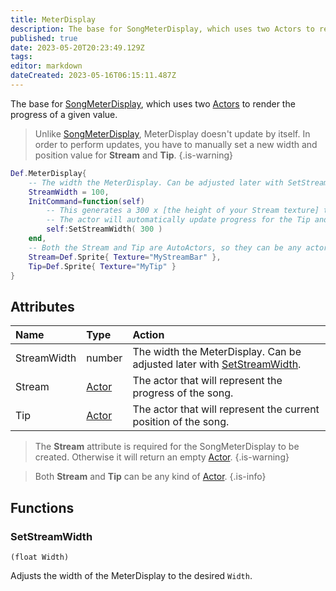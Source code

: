 ```yaml
---
title: MeterDisplay
description: The base for SongMeterDisplay, which uses two Actors to render the progress of a given value.
published: true
date: 2023-05-20T20:23:49.129Z
tags: 
editor: markdown
dateCreated: 2023-05-16T06:15:11.487Z
---
```


The base for [SongMeterDisplay](/en/dev/actors/actortypes/songmeterdisplay), which uses two [Actors](/en/dev/actors/actortypes) to render the progress of a given value.

> Unlike [SongMeterDisplay](../songmeterdisplay/), MeterDisplay doesn't update by itself. In order to perform updates, you have to
> manually set a new width and position value for **Stream** and **Tip**.
{.is-warning}

```lua
Def.MeterDisplay{
	-- The width the MeterDisplay. Can be adjusted later with SetStreamWidth.
	StreamWidth = 100,
	InitCommand=function(self)
		-- This generates a 300 x [the height of your Stream texture] that will define the current progress of whatever song is currently being played.
		-- The actor will automatically update progress for the Tip and the Stream.
		self:SetStreamWidth( 300 )
	end,
	-- Both the Stream and Tip are AutoActors, so they can be any actor type.
	Stream=Def.Sprite{ Texture="MyStreamBar" },
	Tip=Def.Sprite{ Texture="MyTip" }
}
```

## Attributes

| Name | Type | Action |
| :--- | :--- | :----- |
StreamWidth | number | The width the MeterDisplay. Can be adjusted later with [SetStreamWidth](#setstreamwidth).
Stream | [Actor](/en/dev/actors/actortypes/actor) | The actor that will represent the progress of the song.
Tip | [Actor](/en/dev/actors/actortypes/actor) | The actor that will represent the current position of the song.

> The **Stream** attribute is required for the SongMeterDisplay to be created. Otherwise it will return an empty [Actor](../actor/).
{.is-warning}

> Both **Stream** and **Tip** can be any kind of [Actor](../../actortypes/).
{.is-info}

## Functions

### SetStreamWidth
`(float Width)`

Adjusts the width of the MeterDisplay to the desired `Width`.